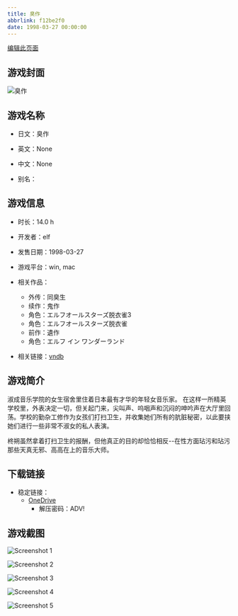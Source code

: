 ```yaml
---
title: 臭作
abbrlink: f12be2f0
date: 1998-03-27 00:00:00
---
```

[编辑此页面](https://github.com/ACG-3/ADV3-source/blob/main/source/_posts/games/%E8%87%AD%E4%BD%9C.md)

## 游戏封面

![臭作](https://pan.timero.xyz/d/onedrive/img_lib_001/%E8%87%AD%E4%BD%9C_cover.avif)


## 游戏名称

- 日文：臭作
- 英文：None
- 中文：None

- 别名：


## 游戏信息

- 时长：14.0 h
- 开发者：elf
- 发售日期：1998-03-27
- 游戏平台：win, mac
- 相关作品：
   - 外传：同臭生
   - 续作：鬼作
   - 角色：エルフオールスターズ脱衣雀3
   - 角色：エルフオールスターズ脱衣雀
   - 前作：遺作
   - 角色：エルフ イン ワンダーランド

- 相关链接：[vndb](https://vndb.org/v1130)


## 游戏简介

淑成音乐学院的女生宿舍里住着日本最有才华的年轻女音乐家。
在这样一所精英学校里，外表决定一切，但关起门来，尖叫声、呜咽声和沉闷的呻吟声在大厅里回荡。学校的勤杂工修作为女孩们打扫卫生，并收集她们所有的肮脏秘密，以此要挟她们进行一些非常不淑女的私人表演。

柊朔虽然拿着打扫卫生的报酬，但他真正的目的却恰恰相反--在性方面玷污和玷污那些天真无邪、高高在上的音乐大师。




## 下载链接

- 稳定链接：
    - [OneDrive](https://pan.timero.xyz/onedrive/adv_lib_001/%E8%87%AD%E4%BD%9C)
        - 解压密码：ADV!



## 游戏截图


![Screenshot 1](https://pan.timero.xyz/d/onedrive/img_lib_001/%E8%87%AD%E4%BD%9C_Screenshot_1.avif)

![Screenshot 2](https://pan.timero.xyz/d/onedrive/img_lib_001/%E8%87%AD%E4%BD%9C_Screenshot_2.avif)

![Screenshot 3](https://pan.timero.xyz/d/onedrive/img_lib_001/%E8%87%AD%E4%BD%9C_Screenshot_3.avif)

![Screenshot 4](https://pan.timero.xyz/d/onedrive/img_lib_001/%E8%87%AD%E4%BD%9C_Screenshot_4.avif)

![Screenshot 5](https://pan.timero.xyz/d/onedrive/img_lib_001/%E8%87%AD%E4%BD%9C_Screenshot_5.avif)

